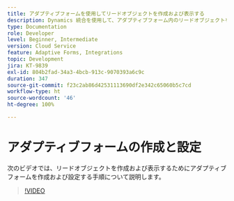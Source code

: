 ```yaml
---
title: アダプティブフォームを使用してリードオブジェクトを作成および表示する
description: Dynamics 統合を使用して、アダプティブフォーム内のリードオブジェクトを作成し、リストします。
type: Documentation
role: Developer
level: Beginner, Intermediate
version: Cloud Service
feature: Adaptive Forms, Integrations
topic: Development
jira: KT-9839
exl-id: 804b2fad-34a3-4bcb-913c-9070393a6c9c
duration: 347
source-git-commit: f23c2ab86d42531113690df2e342c65060b5c7cd
workflow-type: ht
source-wordcount: '46'
ht-degree: 100%

---
```


# アダプティブフォームの作成と設定


次のビデオでは、リードオブジェクトを作成および表示するためにアダプティブフォームを作成および設定する手順について説明します。

>[!VIDEO](https://video.tv.adobe.com/v/340791?quality=12&learn=on)
